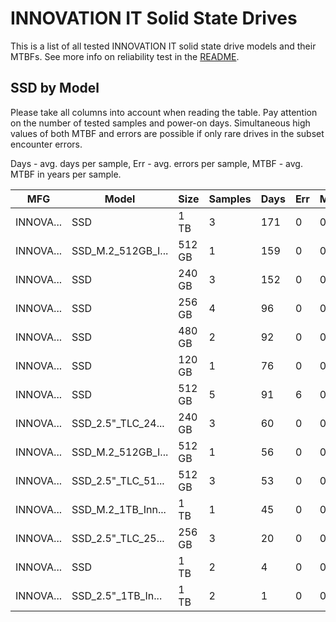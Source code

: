 INNOVATION IT Solid State Drives
================================

This is a list of all tested INNOVATION IT solid state drive models and their MTBFs. See
more info on reliability test in the [README](https://github.com/linuxhw/SMART).

SSD by Model
------------

Please take all columns into account when reading the table. Pay attention on the
number of tested samples and power-on days. Simultaneous high values of both MTBF
and errors are possible if only rare drives in the subset encounter errors.

Days - avg. days per sample,
Err  - avg. errors per sample,
MTBF - avg. MTBF in years per sample.

| MFG       | Model              | Size   | Samples | Days  | Err   | MTBF |
|-----------|--------------------|--------|---------|-------|-------|------|
| INNOVA... | SSD                | 1 TB   | 3       | 171   | 0     | 0.47   |
| INNOVA... | SSD_M.2_512GB_I... | 512 GB | 1       | 159   | 0     | 0.44   |
| INNOVA... | SSD                | 240 GB | 3       | 152   | 0     | 0.42   |
| INNOVA... | SSD                | 256 GB | 4       | 96    | 0     | 0.26   |
| INNOVA... | SSD                | 480 GB | 2       | 92    | 0     | 0.25   |
| INNOVA... | SSD                | 120 GB | 1       | 76    | 0     | 0.21   |
| INNOVA... | SSD                | 512 GB | 5       | 91    | 6     | 0.18   |
| INNOVA... | SSD_2.5"_TLC_24... | 240 GB | 3       | 60    | 0     | 0.16   |
| INNOVA... | SSD_M.2_512GB_I... | 512 GB | 1       | 56    | 0     | 0.15   |
| INNOVA... | SSD_2.5"_TLC_51... | 512 GB | 3       | 53    | 0     | 0.15   |
| INNOVA... | SSD_M.2_1TB_Inn... | 1 TB   | 1       | 45    | 0     | 0.13   |
| INNOVA... | SSD_2.5"_TLC_25... | 256 GB | 3       | 20    | 0     | 0.06   |
| INNOVA... | SSD                | 1 TB   | 2       | 4     | 0     | 0.01   |
| INNOVA... | SSD_2.5"_1TB_In... | 1 TB   | 2       | 1     | 0     | 0.00   |
